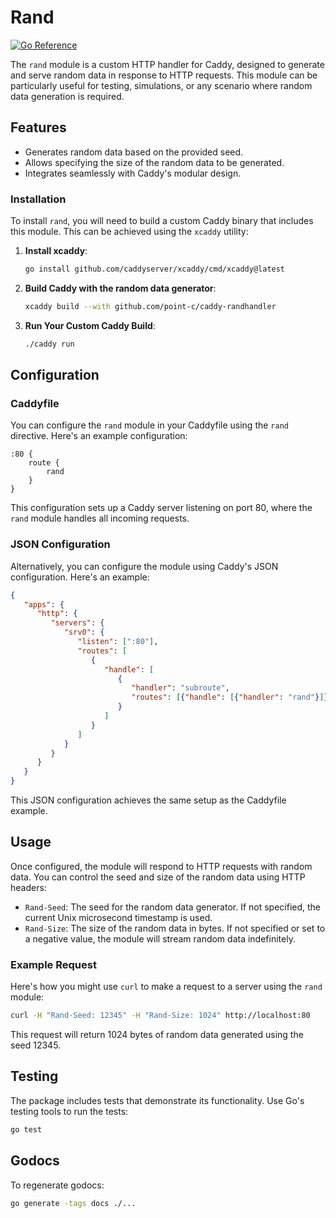 # Rand

[![Go Reference](https://img.shields.io/badge/godoc-reference-%23007d9c.svg)](https://point-c.github.io/caddy-randhandler)

The `rand` module is a custom HTTP handler for Caddy, designed to generate and serve random data in response to HTTP requests. This module can be particularly useful for testing, simulations, or any scenario where random data generation is required.

## Features

- Generates random data based on the provided seed.
- Allows specifying the size of the random data to be generated.
- Integrates seamlessly with Caddy's modular design.

### Installation
To install `rand`, you will need to build a custom Caddy binary that includes this module. This can be achieved using the `xcaddy` utility:

1. **Install xcaddy**:
   ```sh
   go install github.com/caddyserver/xcaddy/cmd/xcaddy@latest
   ```

2. **Build Caddy with the random data generator**:
   ```sh
   xcaddy build --with github.com/point-c/caddy-randhandler
   ```

3. **Run Your Custom Caddy Build**:
   ```sh
   ./caddy run
   ```

## Configuration

### Caddyfile

You can configure the `rand` module in your Caddyfile using the `rand` directive. Here's an example configuration:

```Caddyfile
:80 {
    route {
        rand
    }
}
```

This configuration sets up a Caddy server listening on port 80, where the `rand` module handles all incoming requests.

### JSON Configuration

Alternatively, you can configure the module using Caddy's JSON configuration. Here's an example:

```json
{
   "apps": {
      "http": {
         "servers": {
            "srv0": {
               "listen": [":80"],
               "routes": [
                  {
                     "handle": [
                        {
                           "handler": "subroute",
                           "routes": [{"handle": [{"handler": "rand"}]}]
                        }
                     ]
                  }
               ]
            }
         }
      }
   }
}
```

This JSON configuration achieves the same setup as the Caddyfile example.

## Usage

Once configured, the module will respond to HTTP requests with random data. You can control the seed and size of the random data using HTTP headers:

- `Rand-Seed`: The seed for the random data generator. If not specified, the current Unix microsecond timestamp is used.
- `Rand-Size`: The size of the random data in bytes. If not specified or set to a negative value, the module will stream random data indefinitely.

### Example Request

Here's how you might use `curl` to make a request to a server using the `rand` module:

```bash
curl -H "Rand-Seed: 12345" -H "Rand-Size: 1024" http://localhost:80
```

This request will return 1024 bytes of random data generated using the seed 12345.

## Testing

The package includes tests that demonstrate its functionality. Use Go's testing tools to run the tests:

```bash
go test
```

## Godocs

To regenerate godocs:

```bash
go generate -tags docs ./...
```